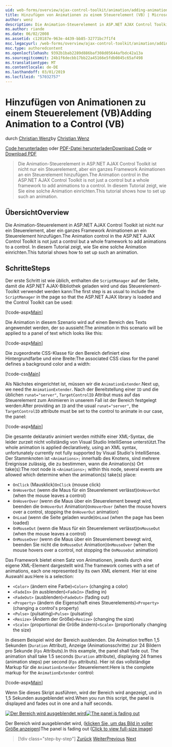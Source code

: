 ```yaml
---
uid: web-forms/overview/ajax-control-toolkit/animation/adding-animation-to-a-control-vb
title: Hinzufügen von Animationen zu einem Steuerelement (VB) | Microsoft-Dokumentation
author: wenz
description: Die Animation-Steuerelement in ASP.NET AJAX Control Toolkit ist nicht nur ein Steuerelement, aber ein ganzes Framework Animationen an ein Steuerelement hinzufügen. Dieses Tutorial zeigt, wie...
ms.author: riande
ms.date: 06/02/2008
ms.assetid: c120187e-963e-4439-bb85-32771bc7f1f4
msc.legacyurl: /web-forms/overview/ajax-control-toolkit/animation/adding-animation-to-a-control-vb
msc.type: authoredcontent
ms.openlocfilehash: 9392b1bab2289d886baf308d05644afbdc42a13a
ms.sourcegitcommit: 24b1f6decbb17bb22a45166e5fdb0845c65af498
ms.translationtype: MT
ms.contentlocale: de-DE
ms.lasthandoff: 03/01/2019
ms.locfileid: "57032757"
---
```

<a name="adding-animation-to-a-control-vb"></a><span data-ttu-id="55b68-104">Hinzufügen von Animationen zu einem Steuerelement (VB)</span><span class="sxs-lookup"><span data-stu-id="55b68-104">Adding Animation to a Control (VB)</span></span>
====================
<span data-ttu-id="55b68-105">durch [Christian Wenz](https://github.com/wenz)</span><span class="sxs-lookup"><span data-stu-id="55b68-105">by [Christian Wenz](https://github.com/wenz)</span></span>

<span data-ttu-id="55b68-106">[Code herunterladen](http://download.microsoft.com/download/f/9/a/f9a26acd-8df4-4484-8a18-199e4598f411/Animation1.vb.zip) oder [PDF-Datei herunterladen](http://download.microsoft.com/download/6/7/1/6718d452-ff89-4d3f-a90e-c74ec2d636a3/animation1VB.pdf)</span><span class="sxs-lookup"><span data-stu-id="55b68-106">[Download Code](http://download.microsoft.com/download/f/9/a/f9a26acd-8df4-4484-8a18-199e4598f411/Animation1.vb.zip) or [Download PDF](http://download.microsoft.com/download/6/7/1/6718d452-ff89-4d3f-a90e-c74ec2d636a3/animation1VB.pdf)</span></span>

> <span data-ttu-id="55b68-107">Die Animation-Steuerelement in ASP.NET AJAX Control Toolkit ist nicht nur ein Steuerelement, aber ein ganzes Framework Animationen an ein Steuerelement hinzufügen.</span><span class="sxs-lookup"><span data-stu-id="55b68-107">The Animation control in the ASP.NET AJAX Control Toolkit is not just a control but a whole framework to add animations to a control.</span></span> <span data-ttu-id="55b68-108">In diesem Tutorial zeigt, wie Sie eine solche Animation einrichten.</span><span class="sxs-lookup"><span data-stu-id="55b68-108">This tutorial shows how to set up such an animation.</span></span>


## <a name="overview"></a><span data-ttu-id="55b68-109">Übersicht</span><span class="sxs-lookup"><span data-stu-id="55b68-109">Overview</span></span>

<span data-ttu-id="55b68-110">Die Animation-Steuerelement in ASP.NET AJAX Control Toolkit ist nicht nur ein Steuerelement, aber ein ganzes Framework Animationen an ein Steuerelement hinzufügen.</span><span class="sxs-lookup"><span data-stu-id="55b68-110">The Animation control in the ASP.NET AJAX Control Toolkit is not just a control but a whole framework to add animations to a control.</span></span> <span data-ttu-id="55b68-111">In diesem Tutorial zeigt, wie Sie eine solche Animation einrichten.</span><span class="sxs-lookup"><span data-stu-id="55b68-111">This tutorial shows how to set up such an animation.</span></span>

## <a name="steps"></a><span data-ttu-id="55b68-112">Schritte</span><span class="sxs-lookup"><span data-stu-id="55b68-112">Steps</span></span>

<span data-ttu-id="55b68-113">Der erste Schritt ist wie üblich, enthalten die `ScriptManager` auf der Seite, damit die ASP.NET AJAX-Bibliothek geladen wird und das Steuerelement-Toolkit verwendet werden kann:</span><span class="sxs-lookup"><span data-stu-id="55b68-113">The first step is as usual to include the `ScriptManager` in the page so that the ASP.NET AJAX library is loaded and the Control Toolkit can be used:</span></span>

[!code-aspx[Main](adding-animation-to-a-control-vb/samples/sample1.aspx)]

<span data-ttu-id="55b68-114">Die Animation in diesem Szenario wird auf einen Bereich des Texts angewendet werden, der so aussieht:</span><span class="sxs-lookup"><span data-stu-id="55b68-114">The animation in this scenario will be applied to a panel of text which looks like this:</span></span>

[!code-aspx[Main](adding-animation-to-a-control-vb/samples/sample2.aspx)]

<span data-ttu-id="55b68-115">Die zugeordnete CSS-Klasse für den Bereich definiert eine Hintergrundfarbe und eine Breite:</span><span class="sxs-lookup"><span data-stu-id="55b68-115">The associated CSS class for the panel defines a background color and a width:</span></span>

[!code-css[Main](adding-animation-to-a-control-vb/samples/sample3.css)]

<span data-ttu-id="55b68-116">Als Nächstes eingerichtet ist, müssen wir die `AnimationExtender`.</span><span class="sxs-lookup"><span data-stu-id="55b68-116">Next up, we need the `AnimationExtender`.</span></span> <span data-ttu-id="55b68-117">Nach der Bereitstellung einer `ID` und die üblichen `runat="server"`, `TargetControlID` Attribut muss auf das Steuerelement zum Animieren in unserem Fall ist der Bereich festgelegt werden:</span><span class="sxs-lookup"><span data-stu-id="55b68-117">After providing an `ID` and the usual `runat="server"`, the `TargetControlID` attribute must be set to the control to animate in our case, the panel:</span></span>

[!code-aspx[Main](adding-animation-to-a-control-vb/samples/sample4.aspx)]

<span data-ttu-id="55b68-118">Die gesamte deklarativ animiert werden mithilfe einer XML-Syntax, die leider zurzeit nicht vollständig von Visual Studio IntelliSense unterstützt.</span><span class="sxs-lookup"><span data-stu-id="55b68-118">The whole animation is applied declaratively, using an XML syntax, unfortunately currently not fully supported by Visual Studio's IntelliSense.</span></span> <span data-ttu-id="55b68-119">Der Stammknoten ist `<Animations>;` innerhalb des Knotens, sind mehrere Ereignisse zulässig, die zu bestimmen, wann die Animation(s) Ort take(s):</span><span class="sxs-lookup"><span data-stu-id="55b68-119">The root node is `<Animations>;` within this node, several events are allowed which determine when the animation(s) take(s) place:</span></span>

- <span data-ttu-id="55b68-120">`OnClick` (Mausklick)</span><span class="sxs-lookup"><span data-stu-id="55b68-120">`OnClick` (mouse click)</span></span>
- <span data-ttu-id="55b68-121">`OnHoverOut` (wenn die Maus für ein Steuerelement verlässt)</span><span class="sxs-lookup"><span data-stu-id="55b68-121">`OnHoverOut` (when the mouse leaves a control)</span></span>
- <span data-ttu-id="55b68-122">`OnHoverOver` (wenn die Maus über ein Steuerelement bewegt wird, beenden die `OnHoverOut` Animation)</span><span class="sxs-lookup"><span data-stu-id="55b68-122">`OnHoverOver` (when the mouse hovers over a control, stopping the `OnHoverOut` animation)</span></span>
- <span data-ttu-id="55b68-123">`OnLoad` (wenn die Seite geladen wurde)</span><span class="sxs-lookup"><span data-stu-id="55b68-123">`OnLoad` (when the page has been loaded)</span></span>
- <span data-ttu-id="55b68-124">`OnMouseOut` (wenn die Maus für ein Steuerelement verlässt)</span><span class="sxs-lookup"><span data-stu-id="55b68-124">`OnMouseOut` (when the mouse leaves a control)</span></span>
- <span data-ttu-id="55b68-125">`OnMouseOver` (wenn die Maus über ein Steuerelement bewegt wird, beenden Sie nicht die `OnMouseOut` Animation)</span><span class="sxs-lookup"><span data-stu-id="55b68-125">`OnMouseOver` (when the mouse hovers over a control, not stopping the `OnMouseOut` animation)</span></span>

<span data-ttu-id="55b68-126">Das Framework bietet einen Satz von Animationen, jeweils durch eine eigene XML-Element dargestellt wird.</span><span class="sxs-lookup"><span data-stu-id="55b68-126">The framework comes with a set of animations, each one represented by its own XML element.</span></span> <span data-ttu-id="55b68-127">Hier ist eine Auswahl aus:</span><span class="sxs-lookup"><span data-stu-id="55b68-127">Here is a selection:</span></span>

- <span data-ttu-id="55b68-128">`<Color>` (ändern eine Farbe)</span><span class="sxs-lookup"><span data-stu-id="55b68-128">`<Color>` (changing a color)</span></span>
- <span data-ttu-id="55b68-129">`<FadeIn>` (in ausblenden)</span><span class="sxs-lookup"><span data-stu-id="55b68-129">`<FadeIn>` (fading in)</span></span>
- <span data-ttu-id="55b68-130">`<FadeOut>` (ausblenden)</span><span class="sxs-lookup"><span data-stu-id="55b68-130">`<FadeOut>` (fading out)</span></span>
- <span data-ttu-id="55b68-131">`<Property>` (ändern die Eigenschaft eines Steuerelements)</span><span class="sxs-lookup"><span data-stu-id="55b68-131">`<Property>` (changing a control's property)</span></span>
- <span data-ttu-id="55b68-132">`<Pulse>` (pulsating)</span><span class="sxs-lookup"><span data-stu-id="55b68-132">`<Pulse>` (pulsating)</span></span>
- <span data-ttu-id="55b68-133">`<Resize>` (Ändern der Größe)</span><span class="sxs-lookup"><span data-stu-id="55b68-133">`<Resize>` (changing the size)</span></span>
- <span data-ttu-id="55b68-134">`<Scale>` (proportional die Größe ändern)</span><span class="sxs-lookup"><span data-stu-id="55b68-134">`<Scale>` (proportionally changing the size)</span></span>

<span data-ttu-id="55b68-135">In diesem Beispiel wird der Bereich ausblenden. Die Animation treffen 1,5 Sekunden (`Duration` Attribut), Anzeige (Animationsschritte) zur 24 Bildern pro Sekunde (`Fps` Attributs).</span><span class="sxs-lookup"><span data-stu-id="55b68-135">In this example, the panel shall fade out. The animation shall take 1.5 seconds (`Duration` attribute), displaying 24 frames (animation steps) per second (`Fps` attributs).</span></span> <span data-ttu-id="55b68-136">Hier ist das vollständige Markup für die `AnimationExtender` Steuerelement:</span><span class="sxs-lookup"><span data-stu-id="55b68-136">Here is the complete markup for the `AnimationExtender` control:</span></span>

[!code-aspx[Main](adding-animation-to-a-control-vb/samples/sample5.aspx)]

<span data-ttu-id="55b68-137">Wenn Sie dieses Skript ausführen, wird der Bereich wird angezeigt, und in 1,5 Sekunden ausgeblendet wird.</span><span class="sxs-lookup"><span data-stu-id="55b68-137">When you run this script, the panel is displayed and fades out in one and a half seconds.</span></span>


<span data-ttu-id="55b68-138">[![Der Bereich wird ausgeblendet wird](adding-animation-to-a-control-vb/_static/image2.png)](adding-animation-to-a-control-vb/_static/image1.png)</span><span class="sxs-lookup"><span data-stu-id="55b68-138">[![The panel is fading out](adding-animation-to-a-control-vb/_static/image2.png)](adding-animation-to-a-control-vb/_static/image1.png)</span></span>

<span data-ttu-id="55b68-139">Der Bereich wird ausgeblendet wird, ([klicken Sie, um das Bild in voller Größe anzeigen](adding-animation-to-a-control-vb/_static/image3.png))</span><span class="sxs-lookup"><span data-stu-id="55b68-139">The panel is fading out ([Click to view full-size image](adding-animation-to-a-control-vb/_static/image3.png))</span></span>

> [!div class="step-by-step"]
> <span data-ttu-id="55b68-140">[Zurück](dynamically-controlling-updatepanel-animations-cs.md)
> [Weiter](executing-several-animations-at-the-same-time-vb.md)</span><span class="sxs-lookup"><span data-stu-id="55b68-140">[Previous](dynamically-controlling-updatepanel-animations-cs.md)
[Next](executing-several-animations-at-the-same-time-vb.md)</span></span>
